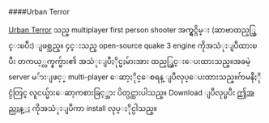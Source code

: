 ####Urban Terror

[Urban Terror](http://www.urbanterror.net) သည္ multiplayer first person shooter အက္ရွင္ဂိမ္း (ဆာဗာထည့္သြင္းၿပီး) ျဖစ္သည္။ ၄င္းသည္ open-source quake 3 engine ကိုအသံုးျပဳထားၿပီး တကယ့္လက္နက္မ်ား၏ အသံုးျပဳႏိုင္မႈမ်ားအား ထည့္သြင္းေပးထားသည္။အခမဲ့ server မ​်ားျဖင့္ multi-player ေဆာ့ႏိုင္ေစရန္ ျပဳလုပ္ေပးထားသည္။ဂ်ာမနီႏိုင္ငံတြင္ လူငယ္မ်ားေဆာ့ကစားခြင့္အား ပိတ္ပင္ထားပါသည္။ Download ျပဳလုပ္ၿပီး [ဤအညႊန္း](http://www.urbanterror.info/docs/texts/110) ကိုအသံုးျပဳကာ install လုပ္ႏိုင္ပါသည္။

